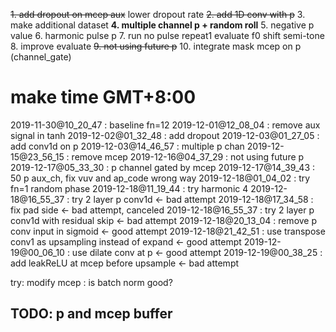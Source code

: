 

~~1. add dropout on mcep aux~~  lower dropout rate
~~2. add 1D conv with p~~
3. make additional dataset
**4. multiple channel p + random roll**
5. negative p value
6. harmonic pulse p
7. run no pulse repeat1 evaluate f0 shift semi-tone
8. improve evaluate
~~9. not using future p~~
10. integrate mask mcep on p (channel_gate)


# make time GMT+8:00



2019-11-30@10_20_47 : baseline fn=12
2019-12-01@12_08_04 : remove aux signal in tanh
2019-12-02@01_32_48 : add dropout
2019-12-03@01_27_05 : add conv1d on p
2019-12-03@14_46_57 : multiple p chan
2019-12-15@23_56_15 : remove mcep
2019-12-16@04_37_29 : not using future p
2019-12-17@05_33_30 : p channel gated by mcep
2019-12-17@14_39_43 : 50 p aux_ch, fix vuv and ap_code wrong way
2019-12-18@01_04_02 : try fn=1 random phase
2019-12-18@11_19_44 : try harmonic 4
2019-12-18@16_55_37 : try 2 layer p conv1d <- bad attempt
2019-12-18@17_34_58 : fix pad side <- bad attempt, canceled
2019-12-18@16_55_37 : try 2 layer p conv1d with residual skip <- bad attempt
2019-12-18@20_13_04 : remove p conv input in sigmoid <- good attempt
2019-12-18@21_42_51 : use transpose conv1 as upsampling instead of expand <- good attempt
2019-12-19@00_06_10 : use dilate conv at p <- good attempt
2019-12-19@00_38_25 : add leakReLU at mcep before upsample <- bad attempt


try: modify mcep : is batch norm good?

## TODO: p and mcep buffer